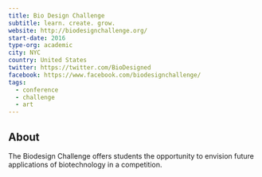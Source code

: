 ```yaml
---
title: Bio Design Challenge
subtitle: learn. create. grow.
website: http://biodesignchallenge.org/
start-date: 2016
type-org: academic
city: NYC
country: United States
twitter: https://twitter.com/BioDesigned
facebook: https://www.facebook.com/biodesignchallenge/
tags:
  - conference
  - challenge
  - art
---
```


## About
The Biodesign Challenge offers students the opportunity to envision future applications of biotechnology in a competition. 
